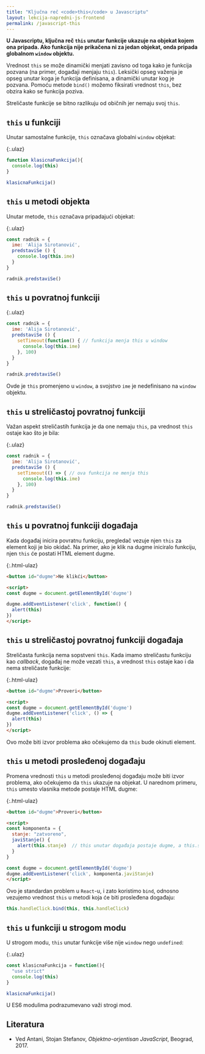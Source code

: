 ```yaml
---
title: "Ključna reč <code>this</code> u Javascriptu"
layout: lekcija-napredni-js-frontend
permalink: /javascript-this
---
```


**U Javascriptu, ključna reč `this` unutar funkcije ukazuje na objekat kojem ona pripada. Ako funkcija nije prikačena ni za jedan objekat, onda pripada globalnom `window` objektu.**

Vrednost `this` se može dinamički menjati zavisno od toga kako je funkcija pozvana (na primer, događaji menjaju `this`). Leksički opseg važenja je opseg unutar koga je funkcija definisana, a dinamički unutar kog je pozvana. Pomoću metode `bind()` možemo fiksirati vrednost `this`, bez obzira kako se funkcija poziva.

Streličaste funkcije se bitno razlikuju od običnih jer nemaju svoj `this`.

## `this` u funkciji

Unutar samostalne funkcije, `this` označava globalni `window` objekat:

{:.ulaz}
```js
function klasicnaFunkcija(){
  console.log(this)
}

klasicnaFunkcija()
```

## `this` u metodi objekta

Unutar metode, `this` označava pripadajući objekat:

{:.ulaz}
```js
const radnik = {
  ime: 'Alija Sirotanović',
  predstaviSe () {
    console.log(this.ime)
  }
}

radnik.predstaviSe()
```

## `this` u povratnoj funkciji

{:.ulaz}
```js
const radnik = {
  ime: 'Alija Sirotanović',
  predstaviSe () {
    setTimeout(function() { // funkcija menja this u window
      console.log(this.ime)
    }, 100)
  }
}

radnik.predstaviSe()
```

Ovde je `this` promenjeno u `window`, a svojstvo `ime` je nedefinisano na `window` objektu.

## `this` u streličastoj povratnoj funkciji

Važan aspekt streličastih funkcija je da one nemaju `this`, pa vrednost `this` ostaje kao što je bila:

{:.ulaz}
```js
const radnik = {
  ime: 'Alija Sirotanović',
  predstaviSe () {
    setTimeout(() => { // ova funkcija ne menja this
      console.log(this.ime)
    }, 100)
  }
}

radnik.predstaviSe()
```

## `this` u povratnoj funkciji događaja

Kada događaj inicira povratnu funkciju, pregledač vezuje njen `this` za element koji je bio okidač. Na primer, ako je klik na dugme iniciralo funkciju, njen `this` će postati HTML element dugme.

{:.html-ulaz}
```html
<button id="dugme">Ne klikći</button>

<script>
const dugme = document.getElementById('dugme')

dugme.addEventListener('click', function() {
  alert(this)
})
</script>
```

## `this` u streličastoj povratnoj funkciji događaja

Streličasta funkcija nema sopstveni `this`. Kada imamo streličastu funkciju kao *callback*, događaj ne može vezati `this`, a vrednost `this` ostaje kao i da nema streličaste funkcije:

{:.html-ulaz}
```html
<button id="dugme">Proveri</button>

<script>
const dugme = document.getElementById('dugme')
dugme.addEventListener('click', () => {  
  alert(this)
})
</script>
```

Ovo može biti izvor problema ako očekujemo da `this` bude okinuti element.

## `this` u metodi prosleđenoj događaju

Promena vrednosti `this` u metodi prosleđenoj događaju može biti izvor problema, ako očekujemo da `this` ukazuje na objekat. U narednom primeru, `this` umesto vlasnika metode postaje HTML dugme:

{:.html-ulaz}
```html
<button id="dugme">Proveri</button>

<script>
const komponenta = {
  stanje: "zatvoreno",
  javiStanje() {
    alert(this.stanje)  // this unutar događaja postaje dugme, a this.stanje nedefinisano
  }
}

const dugme = document.getElementById('dugme')
dugme.addEventListener('click', komponenta.javiStanje)
</script>
```

Ovo je standardan problem u `React`-u, i zato koristimo `bind`, odnosno vezujemo vrednost `this` u metodi koja će biti prosleđena događaju:

```js
this.handleClick.bind(this, this.handleClick)
```

## `this` u funkciji u strogom modu

U strogom modu, `this` unutar funkcije više nije `window` nego `undefined`:

{:.ulaz}
```js
const klasicnaFunkcija = function(){
  "use strict"
  console.log(this)
}

klasicnaFunkcija()
```

U ES6 modulima podrazumevano važi strogi mod.

## Literatura

- Ved Antani, Stojan Stefanov, *Objektno-orjentisan JavaScript*, Beograd, 2017.
